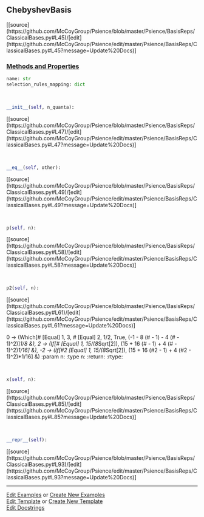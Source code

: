 ## <a id="Psience.BasisReps.ClassicalBases.ChebyshevBasis">ChebyshevBasis</a> 
<div class="docs-source-link" markdown="1">
[[source](https://github.com/McCoyGroup/Psience/blob/master/Psience/BasisReps/ClassicalBases.py#L45)/[edit](https://github.com/McCoyGroup/Psience/edit/master/Psience/BasisReps/ClassicalBases.py#L45?message=Update%20Docs)]
</div>





<div class="collapsible-section">
 <div class="collapsible-section collapsible-section-header" markdown="1">
 
### <a class="collapse-link" data-toggle="collapse" href="#methods">Methods and Properties</a> <a class="float-right" data-toggle="collapse" href="#methods"><i class="fa fa-chevron-down"></i></a>

 </div>
 <div class="collapsible-section collapsible-section-body collapse" id="methods" markdown="1">

```python
name: str
selection_rules_mapping: dict
```
<a id="Psience.BasisReps.ClassicalBases.ChebyshevBasis.__init__" class="docs-object-method">&nbsp;</a> 
```python
__init__(self, n_quanta): 
```
<div class="docs-source-link" markdown="1">
[[source](https://github.com/McCoyGroup/Psience/blob/master/Psience/BasisReps/ClassicalBases.py#L47)/[edit](https://github.com/McCoyGroup/Psience/edit/master/Psience/BasisReps/ClassicalBases.py#L47?message=Update%20Docs)]
</div>

<a id="Psience.BasisReps.ClassicalBases.ChebyshevBasis.__eq__" class="docs-object-method">&nbsp;</a> 
```python
__eq__(self, other): 
```
<div class="docs-source-link" markdown="1">
[[source](https://github.com/McCoyGroup/Psience/blob/master/Psience/BasisReps/ClassicalBases.py#L49)/[edit](https://github.com/McCoyGroup/Psience/edit/master/Psience/BasisReps/ClassicalBases.py#L49?message=Update%20Docs)]
</div>

<a id="Psience.BasisReps.ClassicalBases.ChebyshevBasis.p" class="docs-object-method">&nbsp;</a> 
```python
p(self, n): 
```
<div class="docs-source-link" markdown="1">
[[source](https://github.com/McCoyGroup/Psience/blob/master/Psience/BasisReps/ClassicalBases.py#L58)/[edit](https://github.com/McCoyGroup/Psience/edit/master/Psience/BasisReps/ClassicalBases.py#L58?message=Update%20Docs)]
</div>

<a id="Psience.BasisReps.ClassicalBases.ChebyshevBasis.p2" class="docs-object-method">&nbsp;</a> 
```python
p2(self, n): 
```
<div class="docs-source-link" markdown="1">
[[source](https://github.com/McCoyGroup/Psience/blob/master/Psience/BasisReps/ClassicalBases.py#L61)/[edit](https://github.com/McCoyGroup/Psience/edit/master/Psience/BasisReps/ClassicalBases.py#L61?message=Update%20Docs)]
</div>

0  -> (Which[# \[Equal] 1, 3, # \[Equal] 2, 1/2,
True, (-1 - 8 (# - 1) - 4 (# - 1)^2)]*1/8 &),
2  -> (If[# \[Equal] 1,
15/(8*Sqrt[2]), (15 + 16 (# - 1) + 4 (# - 1)^2)*1/16] &),
-2 -> (If[#2 \[Equal] 1,
15/(8*Sqrt[2]), (15 + 16 (#2 - 1) + 4 (#2 - 1)^2)*1/16] &)
:param n:
:type n:
:return:
:rtype:

<a id="Psience.BasisReps.ClassicalBases.ChebyshevBasis.x" class="docs-object-method">&nbsp;</a> 
```python
x(self, n): 
```
<div class="docs-source-link" markdown="1">
[[source](https://github.com/McCoyGroup/Psience/blob/master/Psience/BasisReps/ClassicalBases.py#L85)/[edit](https://github.com/McCoyGroup/Psience/edit/master/Psience/BasisReps/ClassicalBases.py#L85?message=Update%20Docs)]
</div>

<a id="Psience.BasisReps.ClassicalBases.ChebyshevBasis.__repr__" class="docs-object-method">&nbsp;</a> 
```python
__repr__(self): 
```
<div class="docs-source-link" markdown="1">
[[source](https://github.com/McCoyGroup/Psience/blob/master/Psience/BasisReps/ClassicalBases.py#L93)/[edit](https://github.com/McCoyGroup/Psience/edit/master/Psience/BasisReps/ClassicalBases.py#L93?message=Update%20Docs)]
</div>

 </div>
</div>




___

[Edit Examples](https://github.com/McCoyGroup/Psience/edit/gh-pages/ci/examples/Psience/BasisReps/ClassicalBases/ChebyshevBasis.md) or 
[Create New Examples](https://github.com/McCoyGroup/Psience/new/gh-pages/?filename=ci/examples/Psience/BasisReps/ClassicalBases/ChebyshevBasis.md) <br/>
[Edit Template](https://github.com/McCoyGroup/Psience/edit/gh-pages/ci/docs/Psience/BasisReps/ClassicalBases/ChebyshevBasis.md) or 
[Create New Template](https://github.com/McCoyGroup/Psience/new/gh-pages/?filename=ci/docs/templates/Psience/BasisReps/ClassicalBases/ChebyshevBasis.md) <br/>
[Edit Docstrings](https://github.com/McCoyGroup/Psience/edit/master/Psience/BasisReps/ClassicalBases.py#L45?message=Update%20Docs)